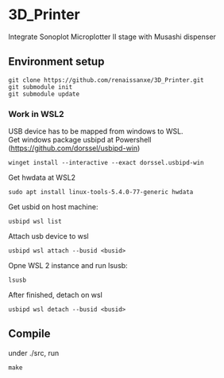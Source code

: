 # 3D_Printer
Integrate Sonoplot Microplotter II stage with Musashi dispenser

## Environment setup
``` 
git clone https://github.com/renaissanxe/3D_Printer.git
git submodule init
git submodule update
```

### Work in WSL2
USB device has to be mapped from windows to WSL.  
Get windows package usbipd at Powershell (https://github.com/dorssel/usbipd-win)  
```
winget install --interactive --exact dorssel.usbipd-win
```
Get hwdata at WSL2 
```
sudo apt install linux-tools-5.4.0-77-generic hwdata
```
Get usbid on host machine:
```
usbipd wsl list
```
Attach usb device to wsl
```
usbipd wsl attach --busid <busid>
```
Opne WSL 2 instance and run lsusb:
```
lsusb
```
After finished, detach on wsl
```
usbipd wsl detach --busid <busid>
```

## Compile
under ./src, run 
```
make
```

